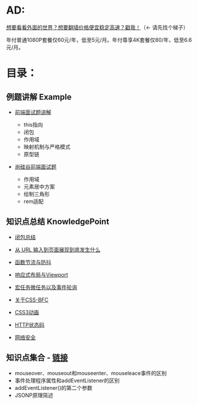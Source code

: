 # AD:
[想要看看外面的世界？想要翻墙价格便宜稳定高速？戳我！](http://cp.dawangidc.com/aff.php?aff=753)（← 请先找个梯子）

年付普通1080P套餐仅60元/年，低至5元/月。年付尊享4K套餐仅80/年，低至6.6元/月。

# 目录：

## 例题讲解 Example

- [前端面试题讲解](./Note/example/前端面试题讲解.md)
  - this指向
  - 闭包
  - 作用域
  - 映射机制与严格模式
  - 原型链

- [尚硅谷前端面试题](./Note/example/尚硅谷前端面试题.md)
  - 作用域
  - 元素居中方案
  - 绘制三角形
  - rem适配

## 知识点总结 KnowledgePoint

- [闭包总结](./Note/KnowledgePoint/闭包总结.md)

- [从 URL 输入到页面展现到底发生什么](./Note/KnowledgePoint/从url输入到页面展现的过程.md)

- [函数节流与防抖](./Note/KnowledgePoint/函数节流与函数防抖.md)

- [响应式布局与Viewport](./Note/KnowledgePoint/响应式布局与Viewport.md)

- [宏任务微任务以及事件轮询](./Note/KnowledgePoint/宏任务微任务以及事件轮询.md)

- [关于CSS-BFC](./Note/KnowledgePoint/BFC.md)

- [CSS3动画](./Note/KnowledgePoint/CSS动画.md)

- [HTTP状态码](./Note/KnowledgePoint/HTTP状态码.md)

- [网络安全](./Note/KnowledgePoint/网络安全.md)


## 知识点集合 - [链接](./Note/知识点集合.md)

- mouseover、mouseout和mouseenter、mouseleace事件的区别
- 事件处理程序属性和addEventListener的区别
- addEventListener()的第二个参数
- JSONP原理简述
